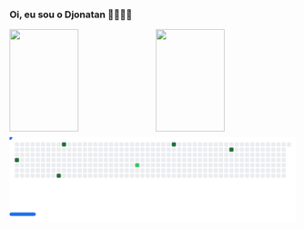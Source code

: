 ### Oi, eu sou o Djonatan 👨‍💻🙋‍♂️

<div>
  <a href="https://github.com/djonatanfav">
  <img height="180em" style="width: 49%; float: left; margin: none; margin-bottom: 10px" src="https://github-readme-stats.vercel.app/api?username=djonatanfav&show_icons=true&theme=dracula&include_all_commits=true&count_private=true"/>
  <img height="180em" style="width: 49%; float: right; margin: none; margin-bottom: 10px"  src="https://github-readme-stats.vercel.app/api/top-langs/?username=djonatanfav&layout=compact&langs_count=7&theme=dracula"/>
</div>

<picture>
  <source
    media="(prefers-color-scheme: dark)"
    srcset="images/breakout-dark.svg"
  />
  <source
    media="(prefers-color-scheme: light)"
    srcset="images/breakout-light.svg"
  />
  <img alt="Breakout Game" src="images/breakout-light.svg" />
</picture>
